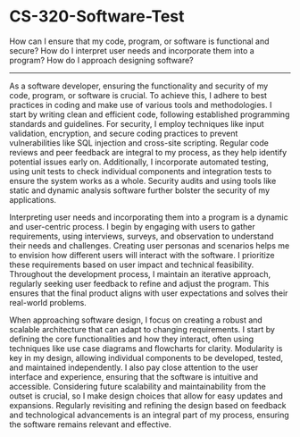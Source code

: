 # CS-320-Software-Test


How can I ensure that my code, program, or software is functional and secure?
How do I interpret user needs and incorporate them into a program?
How do I approach designing software?

________________________________________________________________________________________

As a software developer, ensuring the functionality and security of my code, program, or software is crucial. To achieve this, I adhere to best practices in coding and make use of various tools and methodologies. I start by writing clean and efficient code, following established programming standards and guidelines. For security, I employ techniques like input validation, encryption, and secure coding practices to prevent vulnerabilities like SQL injection and cross-site scripting. Regular code reviews and peer feedback are integral to my process, as they help identify potential issues early on. Additionally, I incorporate automated testing, using unit tests to check individual components and integration tests to ensure the system works as a whole. Security audits and using tools like static and dynamic analysis software further bolster the security of my applications.

Interpreting user needs and incorporating them into a program is a dynamic and user-centric process. I begin by engaging with users to gather requirements, using interviews, surveys, and observation to understand their needs and challenges. Creating user personas and scenarios helps me to envision how different users will interact with the software. I prioritize these requirements based on user impact and technical feasibility. Throughout the development process, I maintain an iterative approach, regularly seeking user feedback to refine and adjust the program. This ensures that the final product aligns with user expectations and solves their real-world problems.

When approaching software design, I focus on creating a robust and scalable architecture that can adapt to changing requirements. I start by defining the core functionalities and how they interact, often using techniques like use case diagrams and flowcharts for clarity. Modularity is key in my design, allowing individual components to be developed, tested, and maintained independently. I also pay close attention to the user interface and experience, ensuring that the software is intuitive and accessible. Considering future scalability and maintainability from the outset is crucial, so I make design choices that allow for easy updates and expansions. Regularly revisiting and refining the design based on feedback and technological advancements is an integral part of my process, ensuring the software remains relevant and effective.
